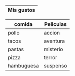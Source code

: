 | Mis gustos | 
|------------| 

| comida | Peliculas | 
|--------|-----------|
| pollo | accion |
| tacos | aventura | 
| pastas | misterio |
| pizza | terror |
| hambuguesa |  suspenso |

